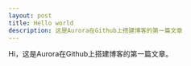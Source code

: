 ```yaml
---
layout: post
title: Hello world
description: 这是Aurora在Github上搭建博客的第一篇文章
---
```

Hi，这是Aurora在Github上搭建博客的第一篇文章。
